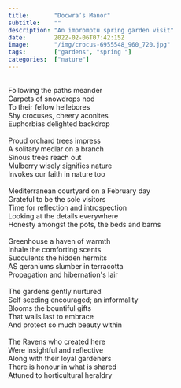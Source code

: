```yaml
---
title:       "Docwra’s Manor"
subtitle:    ""
description: "An impromptu spring garden visit"
date:        2022-02-06T07:42:15Z
image:       "/img/crocus-6955548_960_720.jpg"
tags:        ["gardens", "spring "]
categories:  ["nature"]
---
```

<br>Following the paths meander
<br>Carpets of snowdrops nod
<br>To their fellow hellebores
<br>Shy crocuses, cheery aconites
<br>Euphorbias delighted backdrop
<br>
<br>Proud orchard trees impress
<br>A solitary medlar on a branch
<br>Sinous trees reach out
<br>Mulberry wisely signifies nature
<br>Invokes our faith in nature too
<br>
<br>Mediterranean courtyard on a February day
<br>Grateful to be the sole visitors
<br>Time for reflection and introspection
<br>Looking at the details everywhere
<br>Honesty amongst the pots, the beds and barns
<br>
<br>Greenhouse a haven of warmth
<br>Inhale the comforting scents
<br>Succulents the hidden hermits
<br>AS geraniums slumber in terracotta
<br>Propagation and hibernation's lair
<br>
<br>The gardens gently nurtured
<br>Self seeding encouraged; an informality
<br>Blooms the bountiful gifts
<br>That walls last to embrace
<br>And protect so much beauty within
<br>
<br>The Ravens who created here
<br>Were insightful and reflective
<br>Along with their loyal gardeners
<br>There is honour in what is shared
<br>Attuned to horticultural heraldry
